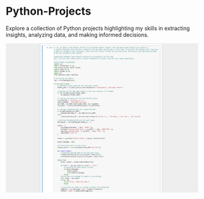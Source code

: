 # Python-Projects
Explore a collection of Python projects highlighting my skills in extracting insights, analyzing data, and making informed decisions.

![](BarcodeScannerPythonProjectImage.png)
